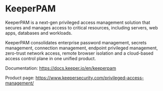 # KeeperPAM

KeeperPAM is a next-gen privileged access management solution that secures and manages access to critical resources, including servers, web apps, databases and workloads.

KeeperPAM consolidates enterprise password management, secrets management, connection management, endpoint privileged management, zero-trust network access, remote browser isolation and a cloud-based access control plane in one unified product.

Documentation: https://docs.keeper.io/en/keeperpam

Product page: https://www.keepersecurity.com/privileged-access-management/
